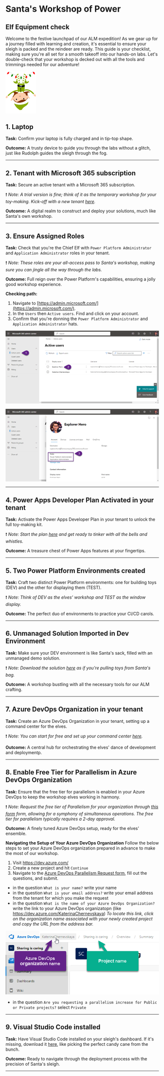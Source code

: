 # Santa's Workshop of Power

## Elf Equipment check

Welcome to the festive launchpad of our ALM expedition! As we gear up for a journey filled with learning and creation, it's essential to ensure your sleigh is packed and the reindeer are ready. This guide is your checklist, making sure you're all set for a smooth takeoff into our hands-on labs. Let's double-check that your workshop is decked out with all the tools and trimmings needed for our adventure!

<img src="https://github.com/Katerina-Chernevskaya/Santa-s-Workshop-of-Power/blob/ee40cf5d0d4715df7599c29f73841beb32fa62d7/SantaStorage/1-PrerequisitesCheck.png" width="100">


## 1. Laptop
**Task:** Confirm your laptop is fully charged and in tip-top shape.

**Outcome:** A trusty device to guide you through the labs without a glitch, just like Rudolph guides the sleigh through the fog.

***


## 2. Tenant with Microsoft 365 subscription
**Task:** Secure an active tenant with a Microsoft 365 subscription.

:exclamation: _Note:
A trial version is fine; think of it as the temporary workshop for your toy-making. Kick-off with a new tenant [here](https://signup.microsoft.com/get-started/signup?products=91dcd8b1-3b1b-444d-9cdb-0bc0da3eb40d&mproducts=CFQ7TTC0LH18:0002&fmproducts=CFQ7TTC0LH18:0002&culture=en-us&country=us&ali=1)._

**Outcome:** A digital realm to construct and deploy your solutions, much like Santa's own workshop.

***


## 3. Ensure Assigned Roles
**Task:** Check that you're the Chief Elf with `Power Platform Administrator` and `Application Administrator` roles in your tenant.

:exclamation: _Note:
These roles are your all-access pass to Santa's workshop, making sure you can jingle all the way through the labs._

**Outcome:** Full reign over the Power Platform's capabilities, ensuring a jolly good workshop experience.

**Checking path:**
1. Navigate to [https://admin.microsoft.com/](https://admin.microsoft.com/).
2. In the `Users` then `Active users`. Find and click on your account.
3. Confirm that you're donning the `Power Platform Administrator` and `Application Administrator` hats.

![image.png](./SantaStorage/prerequisites-1.png)

![image.png](./SantaStorage/prerequisites-2.png)

***


## 4. Power Apps Developer Plan Activated in your tenant
**Task:** Activate the Power Apps Developer Plan in your tenant to unlock the full toy-making kit.

:exclamation: _Note:
Start the plan [here](https://powerapps.microsoft.com/en-us/developerplan/) and get ready to tinker with all the bells and whistles._

**Outcome:** A treasure chest of Power Apps features at your fingertips.

***

## 5. Two Power Platform Environments created
**Task:** Craft two distinct Power Platform environments: one for building toys (DEV) and the other for displaying them (TEST).

:exclamation: _Note:
Think of DEV as the elves' workshop and TEST as the window display._

**Outcome:** The perfect duo of environments to practice your CI/CD carols.

***

## 6. Unmanaged Solution Imported in Dev Environment
**Task:** Make sure your DEV environment is like Santa's sack, filled with an unmanaged demo solution.

:exclamation: _Note:
Download the solution [here]() as if you're pulling toys from Santa's bag._

**Outcome:** A workshop bustling with all the necessary tools for our ALM crafting.

***

## 7. Azure DevOps Organization in your tenant
**Task:** Create an Azure DevOps Organization in your tenant, setting up a command center for the elves.

:exclamation: _Note:
You can start for free and set up your command center [here](https://dev.azure.com/)._

**Outcome:** A central hub for orchestrating the elves' dance of development and deploymentp.

***


## 8. Enable Free Tier for Parallelism in Azure DevOps Organization
**Task:** Ensure that the free tier for parallelism is enabled in your Azure DevOps to keep the workshop elves working in harmony.

:exclamation: _Note:
Request the free tier of Parallelism for your organization through [this form](https://forms.office.com/pages/responsepage.aspx?id=v4j5cvGGr0GRqy180BHbR63mUWPlq7NEsFZhkyH8jChUMlM3QzdDMFZOMkVBWU5BWFM3SDI2QlRBSC4u) form, allowing for a symphony of simultaneous operations. The free tier for parallelism typically requires a 2-day approval._

**Outcome:** A finely tuned Azure DevOps setup, ready for the elves' ensemble.

**Navigating the Setup of Your Azure DevOps Organization**
Follow the below steps to set your Azure DevOps organization prepared in advance to make the most of our workshop.

1. Visit https://dev.azure.com/
2. Create a new project and hit `Continue`
3. Navigate to the [Azure DevOps Parallelism Request form](https://forms.office.com/pages/responsepage.aspx?id=v4j5cvGGr0GRqy180BHbR63mUWPlq7NEsFZhkyH8jChUMlM3QzdDMFZOMkVBWU5BWFM3SDI2QlRBSC4u), fill out the questions, and submit.
- in the question `What is your name?` write your name
- in the question `What is your email address?` write your email address from the tenant for which you make the request
- in the question `What is the name of your Azure DevOps Organization?` write the link to your Azure DevOps organizatopn (like https://dev.azure.com/KaterinaChernevskaya)
_To locate this link, click on the organization name associated with your newly created project and copy the URL from the address bar._

![AzureDevOpsProject](./SantaStorage/prerequisites-3.png)
- in the question `Are you requesting a parallelism increase for Public or Private projects?` select `Private`

***


## 9. Visual Studio Code installed
**Task:** Have Visual Studio Code installed on your sleigh's dashboard. If it's missing, download it [here](https://code.visualstudio.com/), like picking the perfect candy cane from the bunch.

**Outcome:** Ready to navigate through the deployment process with the precision of Santa's sleigh.

***












